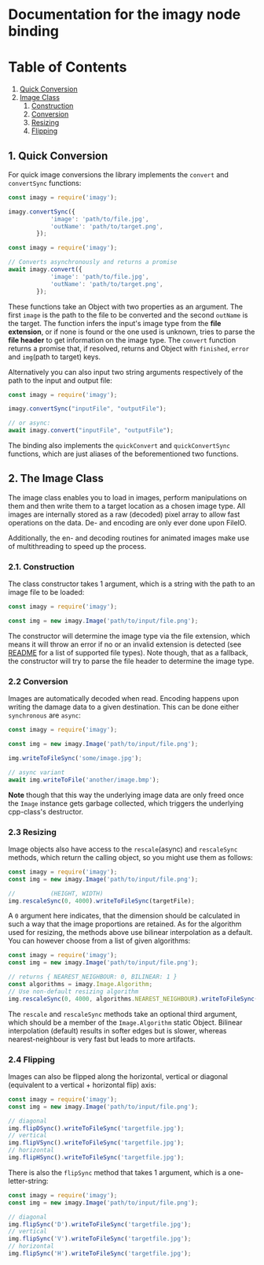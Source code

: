 # Documentation for the imagy node binding

# Table of Contents
1. [Quick Conversion](#quick-conversion)
2. [Image Class](#the-image-class)
    1. [Construction](#construction)
    2. [Conversion](#conversion)
    3. [Resizing](#resizing)
    4. [Flipping](#flipping)

## 1. Quick Conversion
For quick image conversions the library implements the `convert` and `convertSync` functions:
```js
const imagy = require('imagy');

imagy.convertSync({
            'image': 'path/to/file.jpg',
            'outName': 'path/to/target.png',
        });
```
```js
const imagy = require('imagy');

// Converts asynchronously and returns a promise
await imagy.convert({
            'image': 'path/to/file.jpg',
            'outName': 'path/to/target.png',
        });
```
These functions take an Object with two properties as an argument. The first `image` is the path to the file to be converted
and the second `outName` is the target. The function infers the input's image type from the **file extension**,
or if none is found or the one used is unknown, tries to parse the **file header** to get information on the image type. 
The `convert` function returns a promise that, if resolved, returns
and Object with `finished`, `error` and `img`(path to target) keys.

Alternatively you can also input two string arguments respectively of the path to the
input and output file:
```js
const imagy = require('imagy');

imagy.convertSync("inputFile", "outputFile");

// or async:
await imagy.convert("inputFile", "outputFile");
```

The binding also implements the `quickConvert` and `quickConvertSync` functions, which are just
aliases of the beforementioned two functions.

## 2. The Image Class
The image class enables you to load in images, perform manipulations on them and then write
them to a target location as a chosen image type. All images are internally stored as a raw
(decoded) pixel array to allow fast operations on the data. De- and encoding are only
ever done upon FileIO.

Additionally, the en- and decoding routines for animated images make use of multithreading to
speed up the process.

### 2.1. Construction
The class constructor takes 1 argument, which is a string with the path to an image file to be loaded:
```js
const imagy = require('imagy');

const img = new imagy.Image('path/to/input/file.png');
```
The constructor will determine the image type via the file extension, which means it will throw
an error if no or an invalid extension is detected (see [README](../README.md) for a list of supported
file types). Note though, that as a fallback, the constructor will try to parse the file header to determine 
the image type.

### 2.2 Conversion
Images are automatically decoded when read. Encoding happens upon writing the damage data to
a given destination. This can be done either `synchronous` are `async`:
```js
const imagy = require('imagy');

const img = new imagy.Image('path/to/input/file.png');

img.writeToFileSync('some/image.jpg');

// async variant
await img.writeToFile('another/image.bmp');
```
**Note** though that this way the underlying image data are only freed once the `Image` instance
gets garbage collected, which triggers the underlying cpp-class's destructor.

### 2.3 Resizing
Image objects also have access to the `rescale`(async) and `rescaleSync` methods, which return the 
calling object, so you might use them as follows:
```js
const imagy = require('imagy');
const img = new imagy.Image('path/to/input/file.png');

//          (HEIGHT, WIDTH)
img.rescaleSync(0, 4000).writeToFileSync(targetFile);
```
A `0` argument here indicates, that the dimension should be calculated in such a way that the image
proportions are retained.
As for the algorithm used for resizing, the methods above use bilinear interpolation as a default.
You can however choose from a list of given algorithms:
```js
const imagy = require('imagy');
const img = new imagy.Image('path/to/input/file.png');

// returns { NEAREST_NEIGHBOUR: 0, BILINEAR: 1 }
const algorithms = imagy.Image.Algorithm;
// Use non-default resizing algorithm
img.rescaleSync(0, 4000, algorithms.NEAREST_NEIGHBOUR).writeToFileSync(targetFile);
```
The `rescale` and `rescaleSync` methods take an optional third argument, which should be a
member of the `Image.Algorithm` static Object.
Bilinear interpolation (default) results in softer edges but is slower, whereas nearest-neighbour
is very fast but leads to more artifacts.

### 2.4 Flipping
Images can also be flipped along the horizontal, vertical or diagonal (equivalent to a vertical +
horizontal flip) axis:
```js
const imagy = require('imagy');
const img = new imagy.Image('path/to/input/file.png');

// diagonal
img.flipDSync().writeToFileSync('targetfile.jpg');
// vertical
img.flipVSync().writeToFileSync('targetfile.jpg');
// horizontal
img.flipHSync().writeToFileSync('targetfile.jpg');
```

There is also the `flipSync` method that takes 1 argument, which is a one-letter-string:
```js
const imagy = require('imagy');
const img = new imagy.Image('path/to/input/file.png');

// diagonal
img.flipSync('D').writeToFileSync('targetfile.jpg');
// vertical
img.flipSync('V').writeToFileSync('targetfile.jpg');
// horizontal
img.flipSync('H').writeToFileSync('targetfile.jpg');
```

